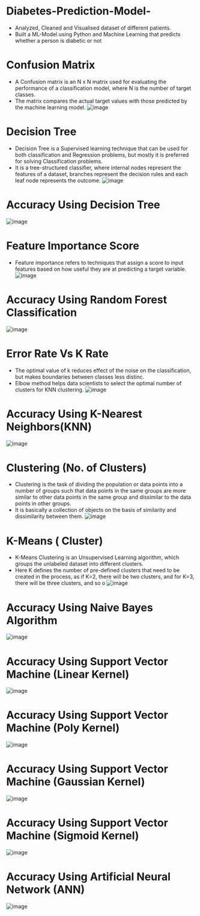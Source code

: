 # Diabetes-Prediction-Model-

- Analyzed, Cleaned and Visualised dataset of different patients.
- Built a ML-Model using Python and Machine Learning that predicts whether a person is diabetic or not
# Confusion Matrix 
- A Confusion matrix is an N x N matrix used for evaluating the performance of a classification model, where N is the number of target classes.
- The matrix compares the actual target values with those predicted by the machine learning model.
![image](https://user-images.githubusercontent.com/78814611/147835125-b5a17615-e74d-4fb1-a7b6-1129e9977855.png)
# Decision Tree
- Decision Tree is a Supervised learning technique that can be used for both classification and Regression problems, but mostly it is preferred for solving Classification problems. 
- It is a tree-structured classifier, where internal nodes represent the features of a dataset, branches represent the decision rules and each leaf node represents the outcome.
![image](https://user-images.githubusercontent.com/78814611/147835208-aacdc9d6-6df6-4942-b579-e2e7613ef96c.png)
# Accuracy Using Decision Tree
![image](https://user-images.githubusercontent.com/78814611/147837224-b6d81783-6a46-4756-887c-bc814cb3d220.png)
# Feature Importance Score
- Feature importance refers to techniques that assign a score to input features based on how useful they are at predicting a target variable.
![image](https://user-images.githubusercontent.com/78814611/147835370-40b9f9bd-b1df-4396-ab98-19e52cb4e2ca.png)
# Accuracy Using Random Forest Classification
![image](https://user-images.githubusercontent.com/78814611/147837231-255aa23f-6ec6-46a1-9792-14a7885dc124.png)
# Error Rate Vs K Rate 
- The optimal value of k reduces effect of the noise on the classification, but makes boundaries between classes less distinc. 
- Elbow method helps data scientists to select the optimal number of clusters for KNN clustering. 
![image](https://user-images.githubusercontent.com/78814611/147835345-9ecbb48f-9807-4ac0-8a90-c1ff0d288639.png)
# Accuracy Using K-Nearest Neighbors(KNN)
![image](https://user-images.githubusercontent.com/78814611/147837251-9a39a366-3be4-4313-adb8-1824f64df20b.png)
# Clustering (No. of Clusters)
- Clustering is the task of dividing the population or data points into a number of groups such that data points in the same groups are more similar to other data points in the same group and dissimilar to the data points in other groups.
- It is basically a collection of objects on the basis of similarity and dissimilarity between them. 
![image](https://user-images.githubusercontent.com/78814611/147835455-68b80728-4c26-41b5-bb2a-4d181930d803.png)
# K-Means ( Cluster)
- K-Means Clustering is an Unsupervised Learning algorithm, which groups the unlabeled dataset into different clusters.
-  Here K defines the number of pre-defined clusters that need to be created in the process, as if K=2, there will be two clusters, and for K=3, there will be three clusters, and so o
![image](https://user-images.githubusercontent.com/78814611/147835392-e7f1f1bd-e7e9-48bc-9760-c6a079fd98b4.png)

# Accuracy Using Naive Bayes Algorithm
![image](https://user-images.githubusercontent.com/78814611/147837235-c3833309-4705-47ab-af82-e1e3b2f34990.png)
# Accuracy Using Support Vector Machine (Linear Kernel)
![image](https://user-images.githubusercontent.com/78814611/147837252-c50aadc6-f772-4780-9ead-b17ccb395430.png)
# Accuracy Using Support Vector Machine (Poly Kernel)
![image](https://user-images.githubusercontent.com/78814611/147837258-540b540a-51f8-4f02-b97d-ae6c6738e6b1.png)
# Accuracy Using Support Vector Machine (Gaussian Kernel)
![image](https://user-images.githubusercontent.com/78814611/147837266-a5f40310-dc5c-4b62-9d35-8240bbee8ed0.png)
# Accuracy Using Support Vector Machine (Sigmoid Kernel)
![image](https://user-images.githubusercontent.com/78814611/147837270-4884efad-c1ec-4b15-86d7-9cb8e3156852.png)
# Accuracy Using Artificial Neural Network (ANN)
![image](https://user-images.githubusercontent.com/78814611/147837276-f966069c-e4d7-4d43-a1bd-3a1bc2203a2c.png)
